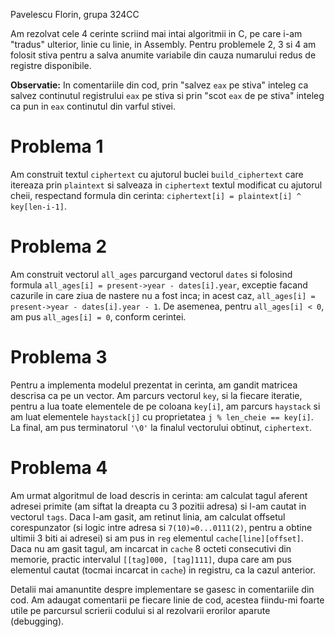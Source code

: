 Pavelescu Florin, grupa 324CC

Am rezolvat cele 4 cerinte scriind mai intai algoritmii
in C, pe care i-am "tradus" ulterior, linie cu linie, in Assembly.
Pentru problemele 2, 3 si 4 am folosit stiva pentru a salva 
anumite variabile din cauza numarului redus de registre disponibile.

**Observatie:** In comentariile din cod, prin "salvez `eax` pe stiva" inteleg ca 
salvez continutul registrului `eax` pe stiva si prin "scot `eax` de pe 
stiva" inteleg ca pun in `eax` continutul din varful stivei.

# Problema 1
Am construit textul `ciphertext` cu ajutorul buclei
`build_ciphertext` care itereaza prin `plaintext` si salveaza
in `ciphertext` textul modificat cu ajutorul cheii, respectand
formula din cerinta: `ciphertext[i] = plaintext[i] ^ key[len-i-1]`.

# Problema 2
Am construit vectorul `all_ages` parcurgand vectorul
`dates` si folosind formula `all_ages[i] = present->year - dates[i].year`, 
exceptie facand cazurile in care ziua de nastere nu a fost inca;
in acest caz, `all_ages[i] = present->year - dates[i].year - 1`. 
De asemenea, pentru `all_ages[i] < 0`, am pus `all_ages[i] = 0`, conform 
cerintei.

# Problema 3
Pentru a implementa modelul prezentat in cerinta, am
gandit matricea descrisa ca pe un vector. Am parcurs vectorul `key`, 
si la fiecare iteratie, pentru a lua toate elementele de pe coloana 
`key[i]`, am parcurs `haystack` si am luat elementele `haystack[j]` cu 
proprietatea `j % len_cheie == key[i]`. La final, am pus terminatorul 
`'\0'` la finalul vectorului obtinut, `ciphertext`.

# Problema 4
Am urmat algoritmul de load descris in cerinta:
am calculat tagul aferent adresei primite (am siftat la dreapta 
cu 3 pozitii adresa) si l-am cautat in vectorul `tags`. 
Daca l-am gasit, am retinut linia, am calculat offsetul
corespunzator (si logic intre adresa si `7(10)=0...0111(2)`, pentru
a obtine ultimii 3 biti ai adresei) si am pus in `reg` elementul
`cache[line][offset]`. Daca nu am gasit tagul, am incarcat in `cache`
8 octeti consecutivi din memorie, practic intervalul 
`[[tag]000, [tag]111]`, dupa care am pus elementul cautat (tocmai 
incarcat in `cache`) in registru, ca la cazul anterior.

Detalii mai amanuntite despre implementare se gasesc in comentariile
din cod. Am adaugat comentarii pe fiecare linie de cod, acestea fiindu-mi 
foarte utile pe parcursul scrierii codului si al rezolvarii erorilor
aparute (debugging). 

